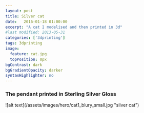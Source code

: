 ```yaml
---
layout: post
title: Silver cat
date:   2016-01-18 01:00:00
excerpt: "A cat I modelised and then printed in 3d"
#last modified: 2013-05-31
categories: ['3dprinting']
tags: 3dprinting
image:
  feature: cat.jpg
  topPosition: 0px
bgContrast: dark
bgGradientOpacity: darker
syntaxHighlighter: no
---
```



<h3>
       The pendant printed in Sterling Silver Gloss
 </h3>
![alt text](/assets/images/hero/cat1_blury_small.jpg "silver cat")
 
<!--  

<h3>
       The 3d model
 </h3>
            
 

<iframe width="640" height="480" src="https://sketchfab.com/models/5016c0e513814a8ab9e7fc60e42073af/embed" frameborder="0" allowfullscreen mozallowfullscreen="true" webkitallowfullscreen="true" onmousewheel=""></iframe><p style="font-size: 13px; font-weight: normal; margin: 5px; color: #4A4A4A;">
    <a href="https://sketchfab.com/models/5016c0e513814a8ab9e7fc60e42073af?utm_medium=embed&utm_source=website&utm_campain=share-popup" target="_blank" style="font-weight: bold; color: #1CAAD9;">Cat pendant</a>
    by <a href="https://sketchfab.com/begogna?utm_medium=embed&utm_source=website&utm_campain=share-popup" target="_blank" style="font-weight: bold; color: #1CAAD9;">begogna</a>
    on <a href="https://sketchfab.com?utm_medium=embed&utm_source=website&utm_campain=share-popup" target="_blank" style="font-weight: bold; color: #1CAAD9;">Sketchfab</a>
</p> 






<h3>To buy it printed in different materials click here </h3>
<iframe width="610" height="650" frameborder="0" allowfullscreen allowtransparency src="https://i.materialise.com/shop/item/cat-pendant-printed-in-silver/embed"></iframe>

-->